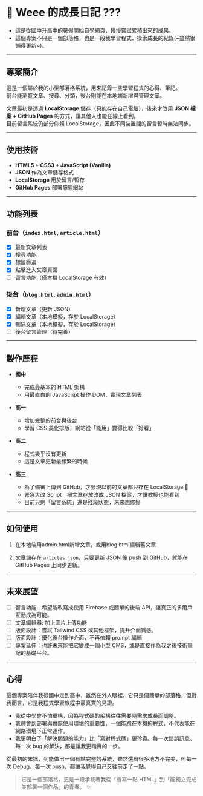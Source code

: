 # 🌱 Weee 的成長日記 ???
* 這是從國中升高中的暑假開始自學網頁，慢慢嘗試累積出來的成果。  
* 這個專案不只是一個部落格，也是一段我學習程式、摸索成長的紀錄(~雖然很懶得更新~)。

---

## 專案簡介

這是一個屬於我的小型部落格系統，用來記錄一些學習程式的心得、筆記。  
前台能瀏覽文章、搜尋、分類，後台則能在本地端新增與管理文章。  

文章最初是透過 **LocalStorage** 儲存（只能存在自己電腦），後來才改用 **JSON 檔案 + GitHub Pages** 的方式，讓其他人也能在線上看到。  
目前留言系統仍部分仰賴 LocalStorage，因此不同裝置間的留言暫時無法同步。

---

## 使用技術

- **HTML5 + CSS3 + JavaScript (Vanilla)**  
- **JSON** 作為文章儲存格式  
- **LocalStorage** 用於留言/暫存  
- **GitHub Pages** 部署靜態網站  

---

## 功能列表

### 前台（`index.html`, `article.html`）
- [x] 最新文章列表  
- [x] 搜尋功能  
- [x] 標籤篩選  
- [x] 點擊進入文章頁面  
- [ ] 留言功能（僅本機 LocalStorage 有效）  

### 後台（`blog.html`, `admin.html`）
- [x] 新增文章（更新 JSON）  
- [x] 編輯文章（本地模擬，存於 LocalStorage）  
- [x] 刪除文章（本地模擬，存於 LocalStorage）  
- [ ] 後台留言管理（待完善）  

---

## 製作歷程

- **國中**  
  - 完成最基本的 HTML 架構  
  - 用最直白的 JavaScript 操作 DOM，實現文章列表  

- **高一**  
  - 增加完整的前台與後台  
  - 學習 CSS 美化排版，網站從「能用」變得比較「好看」  

- **高二**  
  - 程式幾乎沒有更新  
  - 這是文章更新最頻繁的時候  

- **高三**  
  - 為了備審上傳到 GitHub，才發現以前的文章都只存在 LocalStorage 🤡  
  - 緊急大改 Script，把文章存放改成 JSON 檔案，才讓教授也能看到  
  - 目前只剩「留言系統」還是殘廢狀態，未來想修好  

---

## 如何使用

1. 在本地端用admin.html新增文章，或用blog.html編輯舊文章

2. 文章儲存在 `articles.json`，只要更新 JSON 後 push 到 GitHub，就能在 GitHub Pages 上同步更新。

---

## 未來展望

* [ ] 留言功能：希望能改寫成使用 Firebase 或簡單的後端 API，讓真正的多用戶互動成為可能。
* [ ] 文章編輯器: 加上圖片上傳功能
* [ ] 版面設計：嘗試 Tailwind CSS 或其他框架，提升介面質感。
* [ ] 版面設計：優化後台操作介面，不再依賴 prompt 編輯
* [ ] 專案延伸：也許未來能把它變成一個小型 CMS，或是直接作為我之後技術筆記的基礎平台。

---

## 心得

這個專案陪伴我從國中走到高中，雖然在外人眼裡，它只是個簡單的部落格，但對我而言，它是我程式學習旅程中最真實的見證。
* 我從中學會不怕重構，因為程式碼的架構往往需要隨需求成長而調整。
* 我體會到部署與實際使用環境的重要性，一個能跑在本機的程式，不代表能在網路環境下正常運作。
* 我更明白了「解決問題的能力」比「寫對程式碼」更珍貴。每一次錯誤訊息、每一次 bug 的解決，都是讓我更踏實的一步。

從最初的笨拙，到能做出一個有點完整的系統，雖然還有很多地方不完美，但每一次 Debug、每一次 push，都讓我覺得自己又往前走了一點。
> 它是一個部落格，更是一段承載著我從「會寫一點 HTML」到「能獨立完成並部署一個作品」的青春。 ✨
